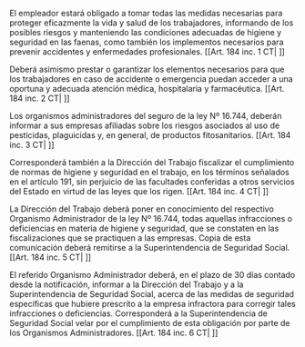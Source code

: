El empleador estará obligado a tomar todas las medidas necesarias para proteger eficazmente la vida y salud de los trabajadores, informando de los posibles riesgos y manteniendo las condiciones adecuadas de higiene y seguridad en las faenas, como también los implementos necesarios para prevenir accidentes y enfermedades profesionales. [[Art. 184 inc. 1 CT| ]]

Deberá asimismo prestar o garantizar los elementos necesarios para que los trabajadores en caso de accidente o emergencia puedan acceder a una oportuna y adecuada atención médica, hospitalaria y farmacéutica. [[Art. 184 inc. 2 CT| ]]

Los organismos administradores del seguro de la ley Nº 16.744, deberán informar a sus empresas afiliadas sobre los riesgos asociados al uso de pesticidas, plaguicidas y, en general, de productos fitosanitarios. [[Art. 184 inc. 3 CT| ]]

Corresponderá también a la Dirección del Trabajo fiscalizar el cumplimiento de normas de higiene y seguridad en el trabajo, en los términos señalados en el artículo 191, sin perjuicio de las facultades conferidas a otros servicios del Estado en virtud de las leyes que los rigen. [[Art. 184 inc. 4 CT| ]]

La Dirección del Trabajo deberá poner en conocimiento del respectivo Organismo Administrador de la ley Nº 16.744, todas aquellas infracciones o deficiencias en materia de higiene y seguridad, que se constaten en las fiscalizaciones que se practiquen a las empresas. Copia de esta comunicación deberá remitirse a la Superintendencia de Seguridad Social. [[Art. 184 inc. 5 CT| ]]

El referido Organismo Administrador deberá, en el plazo de 30 días contado desde la notificación, informar a la Dirección del Trabajo y a la Superintendencia de Seguridad Social, acerca de las medidas de seguridad específicas que hubiere prescrito a la empresa infractora para corregir tales infracciones o deficiencias. Corresponderá a la Superintendencia de Seguridad Social velar por el cumplimiento de esta obligación por parte de los Organismos Administradores. [[Art. 184 inc. 6 CT| ]]